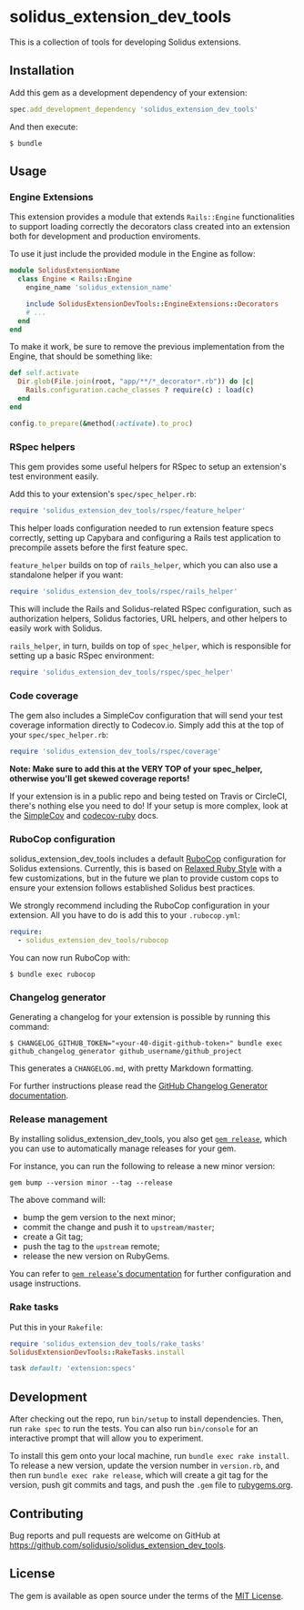 # solidus_extension_dev_tools

This is a collection of tools for developing Solidus extensions.

## Installation

Add this gem as a development dependency of your extension:

```ruby
spec.add_development_dependency 'solidus_extension_dev_tools'
```

And then execute:

```console
$ bundle
```

## Usage

### Engine Extensions

This extension provides a module that extends `Rails::Engine` functionalities
to support loading correctly the decorators class created into an extension
both for development and production enviroments.

To use it just include the provided module in the Engine as follow:

```ruby
module SolidusExtensionName
  class Engine < Rails::Engine
    engine_name 'solidus_extension_name'

    include SolidusExtensionDevTools::EngineExtensions::Decorators
    # ...
  end
end
```

To make it work, be sure to remove the previous implementation from the
Engine, that should be something like:

```ruby
def self.activate
  Dir.glob(File.join(root, "app/**/*_decorator*.rb")) do |c|
    Rails.configuration.cache_classes ? require(c) : load(c)
  end
end

config.to_prepare(&method(:activate).to_proc)
```

### RSpec helpers

This gem provides some useful helpers for RSpec to setup an extension's test environment easily.

Add this to your extension's `spec/spec_helper.rb`:

```ruby
require 'solidus_extension_dev_tools/rspec/feature_helper'
```

This helper loads configuration needed to run extension feature specs correctly, setting up Capybara
and configuring a Rails test application to precompile assets before the first feature spec.

`feature_helper` builds on top of `rails_helper`, which you can also use a standalone helper if you
want:

```ruby
require 'solidus_extension_dev_tools/rspec/rails_helper'
```

This will include the Rails and Solidus-related RSpec configuration, such as authorization helpers,
Solidus factories, URL helpers, and other helpers to easily work with Solidus.

`rails_helper`, in turn, builds on top of `spec_helper`, which is responsible for setting up a
basic RSpec environment:

```ruby
require 'solidus_extension_dev_tools/rspec/spec_helper'
```

### Code coverage

The gem also includes a SimpleCov configuration that will send your test coverage information
directly to Codecov.io. Simply add this at the top of your `spec/spec_helper.rb`:

```ruby
require 'solidus_extension_dev_tools/rspec/coverage'
```

**Note: Make sure to add this at the VERY TOP of your spec_helper, otherwise you'll get skewed
coverage reports!**

If your extension is in a public repo and being tested on Travis or CircleCI, there's nothing else
you need to do! If your setup is more complex, look at the
[SimpleCov](https://github.com/colszowka/simplecov)
and [codecov-ruby](https://github.com/codecov/codecov-ruby) docs.

### RuboCop configuration

solidus_extension_dev_tools includes a default [RuboCop](https://github.com/rubocop-hq/rubocop)
configuration for Solidus extensions. Currently, this is based on
[Relaxed Ruby Style](https://relaxed.ruby.style) with a few customizations, but in the future we
plan to provide custom cops to ensure your extension follows established Solidus best practices.

We strongly recommend including the RuboCop configuration in your extension. All you have to do is
add this to your `.rubocop.yml`:

```yaml
require:
  - solidus_extension_dev_tools/rubocop
```

You can now run RuboCop with:

```console
$ bundle exec rubocop
```

### Changelog generator

Generating a changelog for your extension is possible by running this command:

```console
$ CHANGELOG_GITHUB_TOKEN="«your-40-digit-github-token»" bundle exec github_changelog_generator github_username/github_project
```

This generates a `CHANGELOG.md`, with pretty Markdown formatting.

For further instructions please read the [GitHub Changelog Generator documentation](https://github.com/github-changelog-generator/github-changelog-generator#usage).

### Release management

By installing solidus_extension_dev_tools, you also get
[`gem release`](https://github.com/svenfuchs/gem-release), which you can use to automatically manage
releases for your gem.

For instance, you can run the following to release a new minor version:

```console
gem bump --version minor --tag --release
```

The above command will:

* bump the gem version to the next minor;
* commit the change and push it to `upstream/master`;
* create a Git tag;
* push the tag to the `upstream` remote;
* release the new version on RubyGems.

You can refer to
[`gem release`'s documentation](https://github.com/svenfuchs/gem-release/blob/master/README.md) for
further configuration and usage instructions.

### Rake tasks

Put this in your `Rakefile`:

```rb
require 'solidus_extension_dev_tools/rake_tasks'
SolidusExtensionDevTools::RakeTasks.install

task default: 'extension:specs'
```

## Development

After checking out the repo, run `bin/setup` to install dependencies. Then, run `rake spec` to run
the tests. You can also run `bin/console` for an interactive prompt that will allow you to
experiment.

To install this gem onto your local machine, run `bundle exec rake install`. To release a new
version, update the version number in `version.rb`, and then run `bundle exec rake release`, which
will create a git tag for the version, push git commits and tags, and push the `.gem` file to
[rubygems.org](https://rubygems.org).

## Contributing

Bug reports and pull requests are welcome on GitHub at https://github.com/solidusio/solidus_extension_dev_tools.

## License

The gem is available as open source under the terms of the
[MIT License](https://opensource.org/licenses/MIT).
